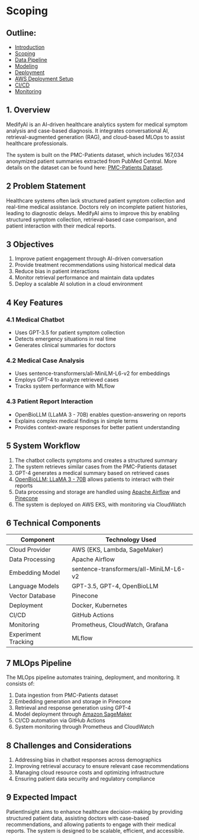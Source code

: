 # Scoping

## Outline:

- [Introduction](introduction.md)
- [Scoping](scoping.md)
- [Data Pipeline](data.md)
- [Modeling](modelling.md)
- [Deployment](deployment.md)
- [AWS Deployment Setup](aws_deployment_setup.md)
- [CI/CD](cicd.md)
- [Monitoring](monitoring.md)

## 1. Overview

MedifyAI is an AI-driven healthcare analytics system for medical symptom analysis and case-based diagnosis. It integrates conversational AI, retrieval-augmented generation (RAG), and cloud-based MLOps to assist healthcare professionals. 

The system is built on the PMC-Patients dataset, which includes 167,034 anonymized patient summaries extracted from PubMed Central. More details on the dataset can be found here: [PMC-Patients Dataset](https://huggingface.co/datasets/zhengyun21/PMC-Patients).

## 2 Problem Statement

Healthcare systems often lack structured patient symptom collection and real-time medical assistance. Doctors rely on incomplete patient histories, leading to diagnostic delays. MedifyAI aims to improve this by enabling structured symptom collection, retrieval-based case comparison, and patient interaction with their medical reports.

## 3 Objectives

1. Improve patient engagement through AI-driven conversation  
2. Provide treatment recommendations using historical medical data  
3. Reduce bias in patient interactions  
4. Monitor retrieval performance and maintain data updates  
5. Deploy a scalable AI solution in a cloud environment  

## 4 Key Features

### 4.1 Medical Chatbot  
- Uses GPT-3.5 for patient symptom collection  
- Detects emergency situations in real time  
- Generates clinical summaries for doctors  

### 4.2 Medical Case Analysis  
- Uses sentence-transformers/all-MiniLM-L6-v2 for embeddings  
- Employs GPT-4 to analyze retrieved cases  
- Tracks system performance with MLflow  

### 4.3 Patient Report Interaction  
- OpenBioLLM (LLaMA 3 - 70B) enables question-answering on reports  
- Explains complex medical findings in simple terms  
- Provides context-aware responses for better patient understanding  

## 5 System Workflow

1. The chatbot collects symptoms and creates a structured summary  
2. The system retrieves similar cases from the PMC-Patients dataset  
3. GPT-4 generates a medical summary based on retrieved cases  
4. [OpenBioLLM: LLaMA 3 - 70B](https://www.saama.com/introducing-openbiollm-llama3-70b-8b-saamas-ai-research-lab-released-the-most-openly-available-medical-domain-llms-to-date/)  allows patients to interact with their reports  
5. Data processing and storage are handled using [Apache Airflow](https://airflow.apache.org/docs/apache-airflow/stable/)  and [Pinecone](https://www.pinecone.io/)  
6. The system is deployed on AWS EKS, with monitoring via CloudWatch  

## 6 Technical Components

| Component | Technology Used |
|-----------|----------------|
| Cloud Provider | AWS (EKS, Lambda, SageMaker) |
| Data Processing | Apache Airflow |
| Embedding Model | sentence-transformers/all-MiniLM-L6-v2 |
| Language Models | GPT-3.5, GPT-4, OpenBioLLM |
| Vector Database | Pinecone |
| Deployment | Docker, Kubernetes |
| CI/CD | GitHub Actions |
| Monitoring | Prometheus, CloudWatch, Grafana |
| Experiment Tracking | MLflow |

## 7 MLOps Pipeline

The MLOps pipeline automates training, deployment, and monitoring. It consists of:  
1. Data ingestion from PMC-Patients dataset  
2. Embedding generation and storage in Pinecone  
3. Retrieval and response generation using GPT-4  
4. Model deployment through [Amazon SageMaker](https://docs.aws.amazon.com/sagemaker/)  
5. CI/CD automation via GitHub Actions  
6. System monitoring through Prometheus and CloudWatch  

## 8 Challenges and Considerations

1. Addressing bias in chatbot responses across demographics  
2. Improving retrieval accuracy to ensure relevant case recommendations  
3. Managing cloud resource costs and optimizing infrastructure  
4. Ensuring patient data security and regulatory compliance  

## 9 Expected Impact

PatientInsight aims to enhance healthcare decision-making by providing structured patient data, assisting doctors with case-based recommendations, and allowing patients to engage with their medical reports. The system is designed to be scalable, efficient, and accessible.  

